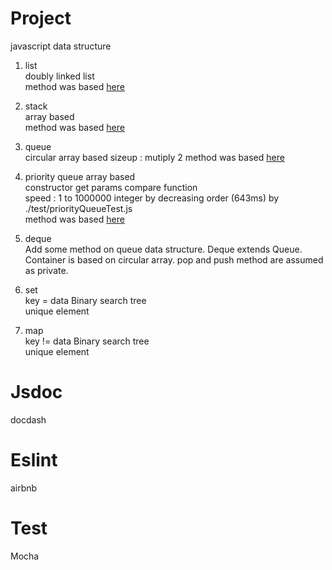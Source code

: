 # Project
javascript data structure
1. list  
doubly linked list  
method was based [here](https://en.cppreference.com/w/cpp/container/list)
  
2. stack  
array based  
method was based [here](https://en.cppreference.com/w/cpp/container/stack)

3. queue  
circular array based
sizeup : mutiply 2
method was based [here](https://en.cppreference.com/w/cpp/container/queue)
  
4. priority queue
array based  
constructor get params compare function  
speed : 1 to 1000000 integer by decreasing order (643ms) by ./test/priorityQueueTest.js  
method was based [here](https://en.cppreference.com/w/cpp/container/priority_queue)  

5. deque  
Add some method on queue data structure.
Deque extends Queue.
Container is based on circular array.
pop and push method are assumed as private.

6. set  
key = data Binary search tree  
unique element  

7. map  
key != data Binary search tree   
unique element  

# Jsdoc  
docdash

# Eslint
airbnb

# Test
Mocha